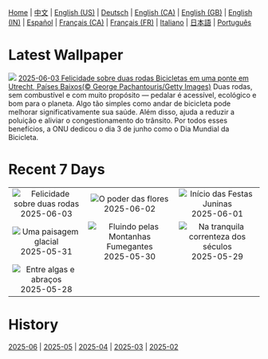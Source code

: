 [Home](../README.md) | [中文](zh-CN.md) | [English (US)](en-US.md) | [Deutsch](de-DE.md) | [English (CA)](en-CA.md) | [English (GB)](en-GB.md) | [English (IN)](en-IN.md) | [Español](es-ES.md) | [Français (CA)](fr-CA.md) | [Français (FR)](fr-FR.md) | [Italiano](it-IT.md) | [日本語](ja-JP.md) | [Português](pt-BR.md)

# Latest Wallpaper
![](https://www.bing.com/th?id=OHR.BicyclesUtrecht_PT-BR9202088294_UHD.jpg)
[2025-06-03 Felicidade sobre duas rodas Bicicletas em uma ponte em Utrecht, Países Baixos(© George Pachantouris/Getty Images)](https://www.bing.com/th?id=OHR.BicyclesUtrecht_PT-BR9202088294_UHD.jpg)
Duas rodas, sem combustível e com muito propósito — pedalar é acessível, ecológico e bom para o planeta. Algo tão simples como andar de bicicleta pode melhorar significativamente sua saúde. Além disso, ajuda a reduzir a poluição e aliviar o congestionamento do trânsito. Por todos esses benefícios, a ONU dedicou o dia 3 de junho como o Dia Mundial da Bicicleta.

# Recent 7 Days
|  |  |  |
|:---:|:---:|:---:|
| ![](https://www.bing.com/th?id=OHR.BicyclesUtrecht_PT-BR9202088294_400x240.jpg "Felicidade sobre duas rodas") 2025-06-03 | ![](https://www.bing.com/th?id=OHR.EchinaceaButterfly_PT-BR8973487731_400x240.jpg "O poder das flores") 2025-06-02 | ![](https://www.bing.com/th?id=OHR.BeginningFestasJuninas_PT-BR8821402766_400x240.jpg "Início das Festas Juninas") 2025-06-01 |
| ![](https://www.bing.com/th?id=OHR.SwedenReserve_PT-BR8224811231_400x240.jpg "Uma paisagem glacial") 2025-05-31 | ![](https://www.bing.com/th?id=OHR.LittlePigeonRiver_PT-BR7889046917_400x240.jpg "Fluindo pelas Montanhas Fumegantes") 2025-05-30 | ![](https://www.bing.com/th?id=OHR.MiravetSpain_PT-BR7483184425_400x240.jpg "Na tranquila correnteza dos séculos") 2025-05-29 |
| ![](https://www.bing.com/th?id=OHR.KelpOtter_PT-BR7205269839_400x240.jpg "Entre algas e abraços") 2025-05-28 |  |  |

# History
[2025-06](../archives/wallpaper/pt-BR/w_2025_06.md) | [2025-05](../archives/wallpaper/pt-BR/w_2025_05.md) | [2025-04](../archives/wallpaper/pt-BR/w_2025_04.md) | [2025-03](../archives/wallpaper/pt-BR/w_2025_03.md) | [2025-02](../archives/wallpaper/pt-BR/w_2025_02.md)
